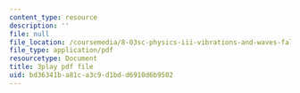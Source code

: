 ```yaml
---
content_type: resource
description: ''
file: null
file_location: /coursemedia/8-03sc-physics-iii-vibrations-and-waves-fall-2016/bd36341ba81ca3c9d1bdd6910d6b9502_jwh7LqjT4w0.pdf
file_type: application/pdf
resourcetype: Document
title: 3play pdf file
uid: bd36341b-a81c-a3c9-d1bd-d6910d6b9502
---
```

